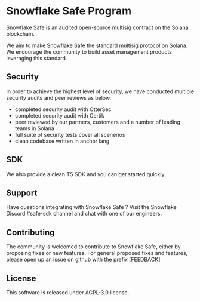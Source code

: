 # Snowflake Safe Program 

Snowflake Safe is an audited open-source multisig contract on the Solana blockchain. 

We aim to make Snowflake Safe the standard multisig protocol on Solana. We encourage the community to build asset management products leveraging this standard.

## Security
In order to achieve the highest level of security, we have conducted multiple security audits and peer reviews as below.

- completed security audit with OtterSec
- completed security audit with Certik
- peer reviewed by our partners, customers and a number of leading teams in Solana
- full suite of security tests cover all scenerios
- clean codebase written in anchor lang


## SDK
We also provide a clean TS SDK and you can get started quickly


## Support

Have questions integrating with Snowflake Safe ? Visit the Snowflake Discord #safe-sdk channel and chat with one of our engineers.

## Contributing

The community is welcomed to contribute to Snowflake Safe, either by proposing fixes or new features. For general proposed fixes and features, please open up an issue on github with the prefix [FEEDBACK]

## License
This software is released under AGPL-3.0 license.
